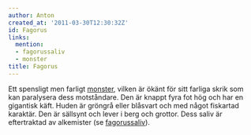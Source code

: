 ```yaml
---
author: Anton
created_at: '2011-03-30T12:30:32Z'
id: Fagorus
links:
  mention:
  - fagorussaliv
  - monster
title: Fagorus
---
```


Ett spensligt men farligt [monster], vilken är ökänt för sitt farliga skrik som kan paralysera dess
motståndare. Den är knappt fyra fot hög och har en gigantisk käft. Huden är gröngrå eller blåsvart
och med något fiskartad karaktär. Den är sällsynt och lever i berg och grottor. Dess saliv är
eftertraktad av alkemister (se [fagorussaliv]).

  [monster]: monster
  [fagorussaliv]: fagorussaliv
